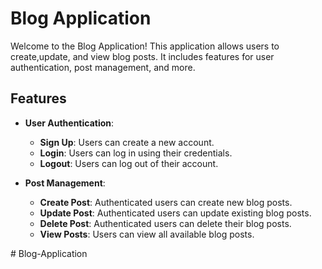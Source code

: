 # Blog Application

Welcome to the Blog Application! This application allows users to create,update, and view blog posts. It includes features for user authentication, post management, and more.

## Features

- **User Authentication**:
  - **Sign Up**: Users can create a new account.
  - **Login**: Users can log in using their credentials.
  - **Logout**: Users can log out of their account.

- **Post Management**:
  - **Create Post**: Authenticated users can create new blog posts.
  - **Update Post**: Authenticated users can update existing blog posts.
  - **Delete Post**: Authenticated users can delete their blog posts.
  - **View Posts**: Users can view all available blog posts.

#   B l o g - A p p l i c a t i o n  
 